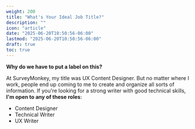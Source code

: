 ```yaml
---
weight: 200
title: "What's Your Ideal Job Title?"
description: ""
icon: "article"
date: "2025-06-20T10:50:56-06:00"
lastmod: "2025-06-20T10:50:56-06:00"
draft: true
toc: true
---
```

**Why do we have to put a label on this?**

At SurveyMonkey, my title was UX Content Designer. But no matter where I work, people end up coming to me to create and organize all sorts of information. If you're looking for a strong writer with good technical skills, **I'm open to any of these roles**:

- Content Designer
- Technical Writer
- UX Writer